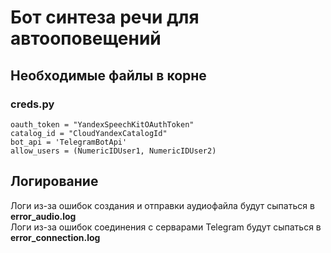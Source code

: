 <h1> Бот синтеза речи для автооповещений </h1>
<h2> Необходимые файлы в корне </h2>
<h3> creds.py </h3>

```
oauth_token = "YandexSpeechKitOAuthToken"
catalog_id = "CloudYandexCatalogId"
bot_api = 'TelegramBotApi'
allow_users = (NumericIDUser1, NumericIDUser2)
```

<h2> Логирование </h2>
Логи из-за ошибок создания и отправки аудиофайла будут сыпаться в <b>error_audio.log</b></br>
Логи из-за ошибок соединения с серварами Telegram будут сыпаться в <b>error_connection.log</b>
